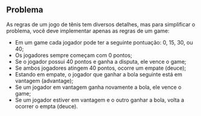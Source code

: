 ## Problema

As regras de um jogo de tênis tem diversos detalhes, mas para simplificar o problema, você deve implementar apenas as regras de um game:

- Em um game cada jogador pode ter a seguinte pontuação: 0, 15, 30, ou 40;
- Os jogadores sempre começam com 0 pontos;
- Se o jogador possui 40 pontos e ganha a disputa, ele vence o game;
- Se ambos jogadores atingem 40 pontos, ocorre um empate (deuce);
- Estando em empate, o jogador que ganhar a bola seguinte está em vantagem (advantage);
- Se um jogador em vantagem ganha novamente a bola, ele vence o game;
- Se um jogador estiver em vantagem e o outro ganhar a bola, volta a ocorrer o empta (deuce).
